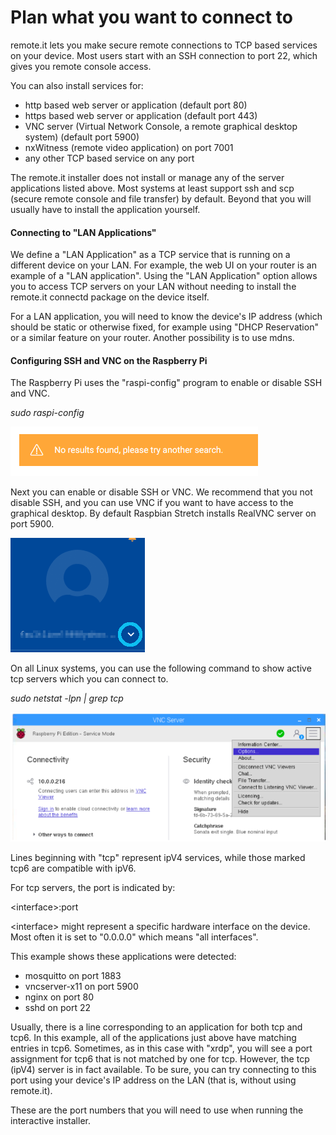 # Plan what you want to connect to

remote.it lets you make secure remote connections to TCP based services on your device.  Most users start with an SSH connection to port 22, which gives you remote console access.  

You can also install services for:

* http based web server or application \(default port 80\)
* https based web server or application \(default port 443\)
* VNC server \(Virtual Network Console, a remote graphical desktop system\) \(default port 5900\)
* nxWitness \(remote video application\) on port 7001
* any other TCP based service on any port

The remote.it installer does not install or manage any of the server applications listed above.  Most systems at least support ssh and scp \(secure remote console and file transfer\) by default.  Beyond that you will usually have to install the application yourself.

#### Connecting to "LAN Applications"

We define a "LAN Application" as a TCP service that is running on a different device on your LAN.  For example, the web UI on your router is an example of a "LAN application".  Using the "LAN Application" option allows you to access TCP servers on your LAN without needing to install the remote.it connectd package on the device itself.

For a LAN application, you will need to know the device's IP address \(which should be static or otherwise fixed, for example using "DHCP Reservation" or a similar feature on your router.  Another possibility is to use mdns.

#### Configuring SSH and VNC on the Raspberry Pi

The Raspberry Pi uses the "raspi-config" program to enable or disable SSH and VNC.

_sudo raspi-config_

![Choose option 5, &quot;Interfacing Options&quot;](../../.gitbook/assets/image%20%28181%29.png)

Next you can enable or disable SSH or VNC.  We recommend that you not disable SSH, and you can use VNC if you want to have access to the graphical desktop.  By default Raspbian Stretch installs RealVNC server on port 5900.

![](../../.gitbook/assets/image%20%28166%29.png)

On all Linux systems, you can use the following command to show active tcp servers which you can connect to.

_sudo netstat -lpn \| grep tcp_

![](../../.gitbook/assets/image%20%28108%29.png)

Lines beginning with "tcp" represent ipV4 services, while those marked tcp6 are compatible with ipV6.  

For tcp servers, the port is indicated by:

&lt;interface&gt;:port

&lt;interface&gt; might represent a specific hardware interface on the device.  Most often it is set to "0.0.0.0" which means "all interfaces".

This example shows these applications were detected:

* mosquitto on port 1883
* vncserver-x11 on port 5900
* nginx on port 80
* sshd on port 22

Usually, there is a line corresponding to an application for both tcp and tcp6.  In this example, all of the applications just above have matching entries in tcp6.  Sometimes, as in this case with "xrdp", you will see a port assignment for tcp6 that is not matched by one for tcp.  However, the tcp \(ipV4\) server is in fact available.  To be sure, you can try connecting to this port using your device's IP address on the LAN \(that is, without using remote.it\).

These are the port numbers that you will need to use when running the interactive installer.

